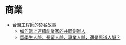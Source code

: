 # 商業

* [台灣工程師的矽谷故事](https://attlin.com/2017/10/13/%E7%95%99%E5%AD%B8%E7%94%9F%E4%BA%BA%E8%84%88%EF%BC%8C%E9%95%B7%E8%BC%A9%E4%BA%BA%E8%84%88%EF%BC%8C%E5%B0%88%E6%A5%AD%E4%BA%BA%E8%84%88%EF%BC%8C%E9%82%84%E6%98%AF%E9%BB%91%E9%81%93%E4%BA%BA%E8%84%88/)
  * [如何當上連續創業家的共同創辦人](https://attlin.com/2018/01/15/%E5%A6%82%E4%BD%95%E7%95%B6%E4%B8%8A%E9%80%A3%E7%BA%8C%E5%89%B5%E6%A5%AD%E5%AE%B6%E7%9A%84%E5%85%B1%E5%90%8C%E5%89%B5%E8%BE%A6%E4%BA%BA/)
  * [留學生人脈，長輩人脈，專業人脈，還是黑道人脈？](https://attlin.com/2017/10/13/%E7%95%99%E5%AD%B8%E7%94%9F%E4%BA%BA%E8%84%88%EF%BC%8C%E9%95%B7%E8%BC%A9%E4%BA%BA%E8%84%88%EF%BC%8C%E5%B0%88%E6%A5%AD%E4%BA%BA%E8%84%88%EF%BC%8C%E9%82%84%E6%98%AF%E9%BB%91%E9%81%93%E4%BA%BA%E8%84%88/)